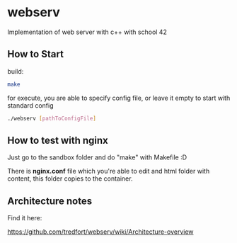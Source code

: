# webserv

Implementation of web server with c++ with school 42

## How to Start

build:

```bash
make
```

for execute, you are able to specify config file, or leave it empty to start with standard config

```bash
./webserv [pathToConfigFile]
```

## How to test with nginx

Just go to the sandbox folder and do "make" with Makefile :D

There is **nginx.conf** file which you're able to edit and html folder with content, this folder copies to the
container.

## Architecture notes

Find it here:

https://github.com/tredfort/webserv/wiki/Architecture-overview